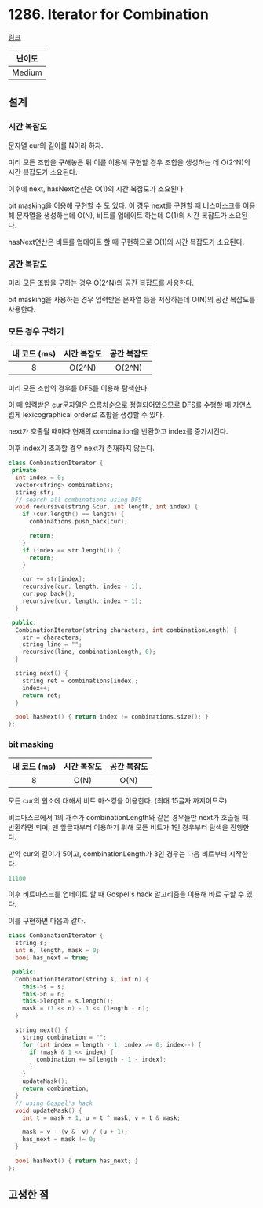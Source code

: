 # 1286. Iterator for Combination

[링크](https://leetcode.com/problems/iterator-for-combination/)

| 난이도 |
| :----: |
| Medium |

## 설계

### 시간 복잡도

문자열 cur의 길이를 N이라 하자.

미리 모든 조합을 구해놓은 뒤 이를 이용해 구현할 경우 조합을 생성하는 데 O(2^N)의 시간 복잡도가 소요된다.

이후에 next, hasNext연산은 O(1)의 시간 복잡도가 소요된다.

bit masking을 이용해 구현할 수 도 있다. 이 경우 next를 구현할 때 비스마스크를 이용해 문자열을 생성하는데 O(N), 비트를 업데이트 하는데 O(1)의 시간 복잡도가 소요된다.

hasNext연산은 비트를 업데이트 할 때 구현하므로 O(1)의 시간 복잡도가 소요된다.

### 공간 복잡도

미리 모든 조합을 구하는 경우 O(2^N)의 공간 복잡도를 사용한다.

bit masking을 사용하는 경우 입력받은 문자열 등을 저장하는데 O(N)의 공간 복잡도를 사용한다.

### 모든 경우 구하기

| 내 코드 (ms) | 시간 복잡도 | 공간 복잡도 |
| :----------: | :---------: | :---------: |
|      8       |   O(2^N)    |   O(2^N)    |

미리 모든 조합의 경우를 DFS를 이용해 탐색한다.

이 때 입력받은 cur문자열은 오름차순으로 정렬되어있으므로 DFS를 수행할 때 자연스럽게 lexicographical order로 조합을 생성할 수 있다.

next가 호출될 때마다 현재의 combination을 반환하고 index를 증가시킨다.

이후 index가 초과할 경우 next가 존재하지 않는다.

```cpp
class CombinationIterator {
 private:
  int index = 0;
  vector<string> combinations;
  string str;
  // search all combinations using DFS
  void recursive(string &cur, int length, int index) {
    if (cur.length() == length) {
      combinations.push_back(cur);

      return;
    }
    if (index == str.length()) {
      return;
    }

    cur += str[index];
    recursive(cur, length, index + 1);
    cur.pop_back();
    recursive(cur, length, index + 1);
  }

 public:
  CombinationIterator(string characters, int combinationLength) {
    str = characters;
    string line = "";
    recursive(line, combinationLength, 0);
  }

  string next() {
    string ret = combinations[index];
    index++;
    return ret;
  }

  bool hasNext() { return index != combinations.size(); }
};
```

### bit masking

| 내 코드 (ms) | 시간 복잡도 | 공간 복잡도 |
| :----------: | :---------: | :---------: |
|      8       |    O(N)     |    O(N)     |

모든 cur의 원소에 대해서 비트 마스킹을 이용한다. (최대 15글자 까지이므로)

비트마스크에서 1의 개수가 combinationLength와 같은 경우들만 next가 호출될 때 반환하면 되며, 맨 앞글자부터 이용하기 위해 모든 비트가 1인 경우부터 탐색을 진행한다.

만약 cur의 길이가 5이고, combinationLength가 3인 경우는 다음 비트부터 시작한다.

```cpp
11100
```

이후 비트마스크를 업데이트 할 때 Gospel's hack 알고리즘을 이용해 바로 구할 수 있다.

이를 구현하면 다음과 같다.

```cpp
class CombinationIterator {
  string s;
  int n, length, mask = 0;
  bool has_next = true;

 public:
  CombinationIterator(string s, int n) {
    this->s = s;
    this->n = n;
    this->length = s.length();
    mask = (1 << n) - 1 << (length - n);
  }

  string next() {
    string combination = "";
    for (int index = length - 1; index >= 0; index--) {
      if (mask & 1 << index) {
        combination += s[length - 1 - index];
      }
    }
    updateMask();
    return combination;
  }
  // using Gospel's hack
  void updateMask() {
    int t = mask + 1, u = t ^ mask, v = t & mask;

    mask = v - (v & -v) / (u + 1);
    has_next = mask != 0;
  }

  bool hasNext() { return has_next; }
};
```

## 고생한 점
